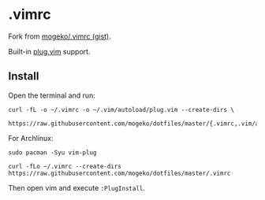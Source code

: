 # .vimrc

Fork from [mogeko/.vimrc (gist)](https://gist.github.com/mogeko/291effaf70cce916ce8b1c2a964fcc0d).

Built-in [plug.vim](https://github.com/junegunn/vim-plug) support.

## Install

Open the terminal and run:

```
curl -fL -o ~/.vimrc -o ~/.vim/autoload/plug.vim --create-dirs \
    https://raw.githubusercontent.com/mogeko/dotfiles/master/{.vimrc,.vim/autoload/plug.vim}
```

For Archlinux:

```
sudo pacman -Syu vim-plug

curl -fLo ~/.vimrc --create-dirs https://raw.githubusercontent.com/mogeko/dotfiles/master/.vimrc
```

Then open vim and execute `:PlugInstall`.

